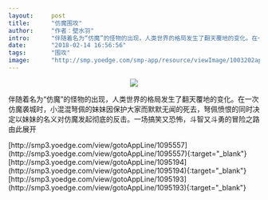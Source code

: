 ```yaml
---
layout:     post
title:      "仿魔围攻"
author:     "作者：壁水羽"
intro:      "伴随着名为“仿魔”的怪物的出现，人类世界的格局发生了翻天覆地的变化。在一次仿魔袭城时，小混混弩佩的妹妹因保护大家而默默无闻的死去，弩佩愤恨的同时决定以妹妹的名义对仿魔发起彻底的反击。一场搞笑又恐怖，斗智又斗勇的冒险之路由此展开"
date:       "2018-02-14 16:56:56"
tags:       "围攻"
image:      "http://smp.yoedge.com/smp-app/resource/viewImage/1003202appline.png"
---
```

<div style="text-align: center">
<p><img src="http://smp.yoedge.com/smp-app/resource/viewImage/1003202appline.png"/></p>
</div>
<p class="post-meta">
<span>伴随着名为“仿魔”的怪物的出现，人类世界的格局发生了翻天覆地的变化。在一次仿魔袭城时，小混混弩佩的妹妹因保护大家而默默无闻的死去，弩佩愤恨的同时决定以妹妹的名义对仿魔发起彻底的反击。一场搞笑又恐怖，斗智又斗勇的冒险之路由此展开</span>
</p>
[http://smp3.yoedge.com/view/gotoAppLine/1095557](http://smp3.yoedge.com/view/gotoAppLine/1095557){:target="_blank"}
[http://smp3.yoedge.com/view/gotoAppLine/1095194](http://smp3.yoedge.com/view/gotoAppLine/1095194){:target="_blank"}
[http://smp3.yoedge.com/view/gotoAppLine/1095193](http://smp3.yoedge.com/view/gotoAppLine/1095193){:target="_blank"}


